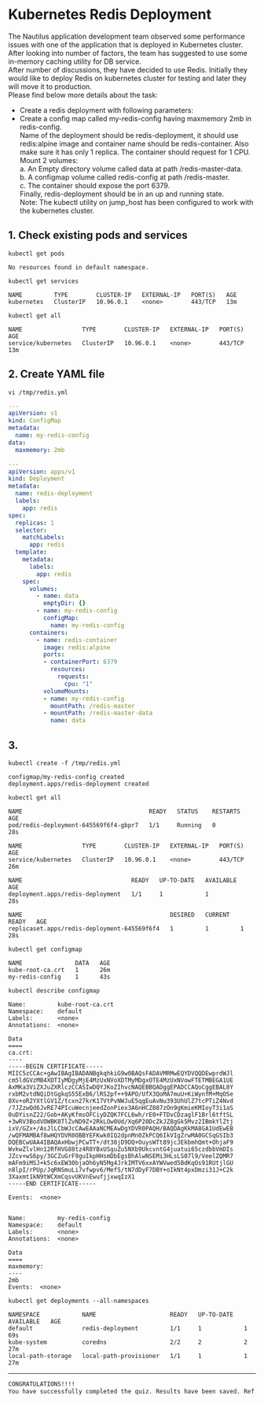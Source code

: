 # Kubernetes Redis Deployment

The Nautilus application development team observed some performance issues with one of the application that is deployed in Kubernetes cluster.  
After looking into number of factors, the team has suggested to use some in-memory caching utility for DB service.  
After number of discussions, they have decided to use Redis. Initially they would like to deploy Redis on kubernetes cluster for testing and later they will move it to production.  
Please find below more details about the task:
* Create a redis deployment with following parameters:
* Create a config map called my-redis-config having maxmemory 2mb in redis-config.  
Name of the deployment should be redis-deployment, it should use redis:alpine image and container name should be redis-container. Also make sure it has only 1 replica.  The container should request for 1 CPU.  Mount 2 volumes:  
a. An Empty directory volume called data at path /redis-master-data.  
b. A configmap volume called redis-config at path /redis-master.  
c. The container should expose the port 6379.  
Finally, redis-deployment should be in an up and running state.  
Note: The kubectl utility on jump_host has been configured to work with the kubernetes cluster.  


## 1. Check existing pods and services
`kubectl get pods`  
```console
No resources found in default namespace.
```

`kubectl get services`  
```console
NAME         TYPE        CLUSTER-IP   EXTERNAL-IP   PORT(S)   AGE
kubernetes   ClusterIP   10.96.0.1    <none>        443/TCP   13m
```

`kubectl get all`  
```console
NAME                 TYPE        CLUSTER-IP   EXTERNAL-IP   PORT(S)   AGE
service/kubernetes   ClusterIP   10.96.0.1    <none>        443/TCP   13m
```


## 2. Create YAML file
`vi /tmp/redis.yml`  
```yaml
---
apiVersion: v1
kind: ConfigMap
metadata:
  name: my-redis-config
data:
  maxmemory: 2mb

---
apiVersion: apps/v1
kind: Deployment
metadata:
  name: redis-deployment
  labels:
    app: redis
spec:
  replicas: 1
  selector:
    matchLabels:
      app: redis
  template:
    metadata:
      labels:
        app: redis
    spec:
      volumes:
        - name: data
          emptyDir: {}
        - name: my-redis-config
          configMap:
            name: my-redis-config
      containers:
        - name: redis-container
          image: redis:alpine
          ports:
          - containerPort: 6379
            resources:
              requests:
                cpu: "1"
          volumeMounts:
          - name: my-redis-config
            mountPath: /redis-master
          - mountPath: /redis-master-data
            name: data
```


## 3. 
`kubectl create -f /tmp/redis.yml`  
```console
configmap/my-redis-config created
deployment.apps/redis-deployment created
```

`kubectl get all`  
```console
NAME                                    READY   STATUS    RESTARTS   AGE
pod/redis-deployment-645569f6f4-gbpr7   1/1     Running   0          28s

NAME                 TYPE        CLUSTER-IP   EXTERNAL-IP   PORT(S)   AGE
service/kubernetes   ClusterIP   10.96.0.1    <none>        443/TCP   26m

NAME                               READY   UP-TO-DATE   AVAILABLE   AGE
deployment.apps/redis-deployment   1/1     1            1           28s

NAME                                          DESIRED   CURRENT   READY   AGE
replicaset.apps/redis-deployment-645569f6f4   1         1         1       28s
```

`kubectl get configmap`  
```console
NAME               DATA   AGE
kube-root-ca.crt   1      26m
my-redis-config    1      43s
```

`kubectl describe configmap`  
```console
Name:         kube-root-ca.crt
Namespace:    default
Labels:       <none>
Annotations:  <none>

Data
====
ca.crt:
----
-----BEGIN CERTIFICATE-----
MIIC5zCCAc+gAwIBAgIBADANBgkqhkiG9w0BAQsFADAVMRMwEQYDVQQDEwprdWJl
cm5ldGVzMB4XDTIyMDgyMjE4MzUxNVoXDTMyMDgxOTE4MzUxNVowFTETMBEGA1UE
AxMKa3ViZXJuZXRlczCCASIwDQYJKoZIhvcNAQEBBQADggEPADCCAQoCggEBAL8Y
rxbM2vtdNQiDtGgkqS55ExB6/lRS2pf++9APO/UfX3QoMA7muU+KiWynfM+MqOSe
8Xv+oR2YXtlGV1Z/tcxn27krK17VtPvNWJuE5qgEuAvNu393UhUlZ7tcPTiZ4Nvd
/7JZzwQd6JvRE74PIcuWecnjeedZonPiex3A6nHCZ087zOn9gKmieKMIoyT3i1aS
0uDYisnZ22/Gob+AKyKfmsOFCiyDZQK7FCL6wh/rE0+FTDvCDzaglF1Brl6tftSL
+3wRV3BodVOWBK8TlZvND9Z+2RkLOw0Ud/Xq6P20DcZkJZ8gGk5Mvz2IBmkYlZtj
ixV/GZx+/AsJlLCbWJcCAwEAAaNCMEAwDgYDVR0PAQH/BAQDAgKkMA8GA1UdEwEB
/wQFMAMBAf8wHQYDVR0OBBYEFKwk0IQ2dpnMn0ZkPCQ6IkVIgZrwMA0GCSqGSIb3
DQEBCwUAA4IBAQAxHbwjPCwTT+/dt38jD9DQ+OuysWTt89jcJEkbmhQmt+OhjaF9
WvkwZlvlHn12RfHVG88tz4R8YBxUSguZu5NXb9UkcvntG4juatui65czdbbVmDIs
JZcv+wS6py/3GCZuGrF9guIkpHHsmDbEgsBhAlwNSEMi3HLsLS07l9/VeelZQMR7
mAFm9iMSJ+k5c6xEW30bjaOh6yN5Mg4JrkIMTV6xxAYWVwed5BdKqOs91RUtjlGU
n8lpI/rPUp/JqRNSmuLi7vfwpv6/Mef5/tN7dDyF7DBY+oIkNt4pxDmzi31J+C2k
3Xaxmt1kN9tWCXmCqsvUKVnEwufjjxwqIzX1
-----END CERTIFICATE-----

Events:  <none>


Name:         my-redis-config
Namespace:    default
Labels:       <none>
Annotations:  <none>

Data
====
maxmemory:
----
2mb
Events:  <none>
```

`kubectl get deployments --all-namespaces`  
```console
NAMESPACE            NAME                     READY   UP-TO-DATE   AVAILABLE   AGE
default              redis-deployment         1/1     1            1           69s
kube-system          coredns                  2/2     2            2           27m
local-path-storage   local-path-provisioner   1/1     1            1           27m
```

---

```bash
CONGRATULATIONS!!!!
You have successfully completed the quiz. Results have been saved. Ref ID:630362fff8a52481194d3b28
```
